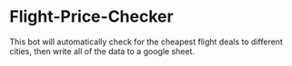 # Flight-Price-Checker
This bot will automatically check for the cheapest flight deals to different cities, then write all of the data to a google sheet. 
